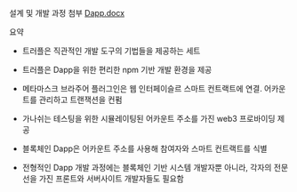 설계 및 개발 과정 첨부
[Dapp.docx](https://github.com/JangDeukchun/BlockChain/files/8549224/Dapp.docx)

요약

* 트러플은 직관적인 개발 도구의 기법들을 제공하는 세트

* 트러플은 Dapp을 위한 편리한 npm 기반 개발 환경을 제공

* 메타마스크 브라주어 플러그인은 웹 인터페이슬르 스마트 컨트랙트에 연결. 어카운트를 관리하고 트랜잭션을 컨펌

* 가나쉬는 테스팅을 위한 시뮬레이팅된 어카운트 주소를 가진 web3 프로바이딩 제공

* 블록체인 Dapp은 어카운트 주소를 사용해 참여자와 스마트 컨트랙트를 식별

* 전형적인 Dapp 개발 과정에는 블록체인 기반 시스템 개발자뿐 아니라, 각자의 전문선을 가진 프론트와 서버사이트 개발자들도 필요함



